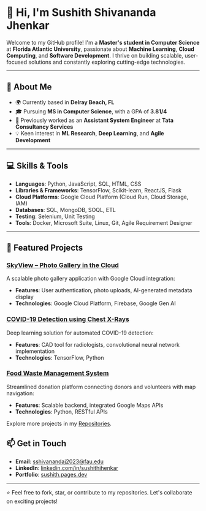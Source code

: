 # 👋 Hi, I'm Sushith Shivananda Jhenkar

Welcome to my GitHub profile! I'm a **Master's student in Computer Science** at **Florida Atlantic University**, passionate about **Machine Learning**, **Cloud Computing**, and **Software Development**. I thrive on building scalable, user-focused solutions and constantly exploring cutting-edge technologies.

---

## 🚀 About Me
- 🌍 Currently based in **Delray Beach, FL**  
- 🎓 Pursuing **MS in Computer Science**, with a GPA of **3.81/4**  
- 💼 Previously worked as an **Assistant System Engineer** at **Tata Consultancy Services**  
- 💡 Keen interest in **ML Research**, **Deep Learning**, and **Agile Development**  

---

## 💻 Skills & Tools
- **Languages**: Python, JavaScript, SQL, HTML, CSS
- **Libraries & Frameworks**: TensorFlow, Scikit-learn, ReactJS, Flask  
- **Cloud Platforms**: Google Cloud Platform (Cloud Run, Cloud Storage, IAM)  
- **Databases**: SQL, MongoDB, SOQL, ETL 
- **Testing**: Selenium, Unit Testing  
- **Tools**: Docker, Microsoft Suite, Linux, Git, Agile Requirement Designer 

---

## 🌟 Featured Projects
### [SkyView – Photo Gallery in the Cloud](https://github.com/SushithJhenkar/skyview-photo-gallery)
A scalable photo gallery application with Google Cloud integration:  
- **Features**: User authentication, photo uploads, AI-generated metadata display  
- **Technologies**: Google Cloud Platform, Firebase, Google Gen AI  

### [COVID-19 Detection using Chest X-Rays](https://github.com/SushithJhenkar/covid19-detection)
Deep learning solution for automated COVID-19 detection:  
- **Features**: CAD tool for radiologists, convolutional neural network implementation  
- **Technologies**: TensorFlow, Python  

### [Food Waste Management System](https://github.com/SushithJhenkar/food-waste-management)
Streamlined donation platform connecting donors and volunteers with map navigation:  
- **Features**: Scalable backend, integrated Google Maps APIs  
- **Technologies**: Python, RESTful APIs  

Explore more projects in my [Repositories](https://github.com/SushithJhenkar?tab=repositories).


## 📫 Get in Touch
- **Email**: sshivanandaj2023@fau.edu  
- **LinkedIn**: [linkedin.com/in/sushithjhenkar](https://linkedin.com/in/sushithjhenkar)  
- **Portfolio**: [sushith.pages.dev](https://sushith.pages.dev)  

---

⭐️ Feel free to fork, star, or contribute to my repositories. Let's collaborate on exciting projects!
